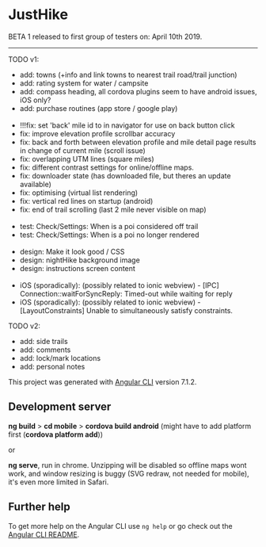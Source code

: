 # JustHike

BETA 1 released to first group of testers on: April 10th 2019.

----- ----- ----- ----- ----

TODO v1:
- add: towns (+info and link towns to nearest trail road/trail junction)
- add: rating system for water / campsite
- add: compass heading, all cordova plugins seem to have android issues, iOS only?
- add: purchase routines (app store / google play)
<br/><br/>
- !!!fix: set 'back' mile id to in navigator for use on back button click
- fix: improve elevation profile scrollbar accuracy
- fix: back and forth between elevation profile and mile detail page results in change of current mile (scroll issue)
- fix: overlapping UTM lines (square miles)
- fix: different contrast settings for online/offline maps.
- fix: downloader state (has downloaded file, but theres an update available)
- fix: optimising (virtual list rendering)
- fix: vertical red lines on startup (android)
- fix: end of trail scrolling (last 2 mile never visible on map)
<br/><br/>
- test: Check/Settings: When is a poi considered off trail
- test: Check/Settings: When is a poi no longer rendered
<br/><br/>
- design: Make it look good / CSS
- design: nightHike background image
- design: instructions screen content
<br/><br/>
- iOS (sporadically): (possibly related to ionic webview) - [IPC] Connection::waitForSyncReply: Timed-out while waiting for reply
- iOS (sporadically): (possibly related to ionic webview) - [LayoutConstraints] Unable to simultaneously satisfy constraints.

TODO v2:
- add: side trails
- add: comments
- add: lock/mark locations
- add: personal notes

This project was generated with [Angular CLI](https://github.com/angular/angular-cli) version 7.1.2.

## Development server


<b>ng build</b> > <b>cd mobile</b> > <b>cordova build android</b> (might have to add platform first (<b>cordova platform add</b>))

or

<b>ng serve</b>, run in chrome. Unzipping will be disabled so offline maps wont work, and window resizing is buggy (SVG redraw, not needed for mobile), it's even more limited in Safari.

## Further help

To get more help on the Angular CLI use `ng help` or go check out the [Angular CLI README](https://github.com/angular/angular-cli/blob/master/README.md).
